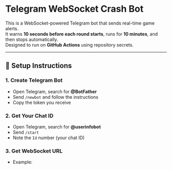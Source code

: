 # Telegram WebSocket Crash Bot

This is a WebSocket-powered Telegram bot that sends real-time game alerts.  
It warns **10 seconds before each round starts**, runs for **10 minutes**, and then stops automatically.  
Designed to run on **GitHub Actions** using repository secrets.

---

## 🚀 Setup Instructions

### 1. Create Telegram Bot
- Open Telegram, search for **@BotFather**
- Send `/newbot` and follow the instructions
- Copy the token you receive

### 2. Get Your Chat ID
- Open Telegram, search for **@userinfobot**
- Send `/start`
- Note the `Id` number (your chat ID)

### 3. Get WebSocket URL
- Example:
